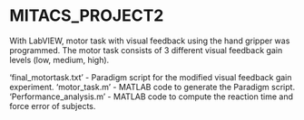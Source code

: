 # MITACS_PROJECT2
With LabVIEW, motor task with visual feedback using the hand gripper was programmed. The motor task consists of 3 different visual feedback gain levels (low, medium, high).

‘final_motortask.txt’ - Paradigm script for the modified visual feedback gain experiment.
‘motor_task.m’ - MATLAB code to generate the Paradigm script.
‘Performance_analysis.m’ - MATLAB code to compute the reaction time and force error of subjects.
